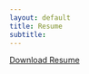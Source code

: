 ```yaml
---
layout: default
title: Resume
subtitle: 
---
```



[Download Resume](https://drive.google.com/file/d/1LsrXQ5OJ6ugbPvKJ05zgLkm6LsS0S5oa/view?usp=sharing)